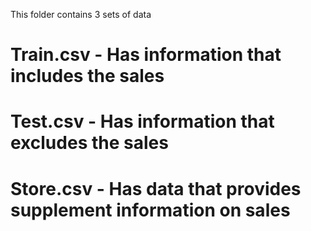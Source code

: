 This folder contains 3 sets of data

# Train.csv - Has information that includes the sales

# Test.csv - Has information that excludes the sales

# Store.csv - Has data that provides supplement information on sales
